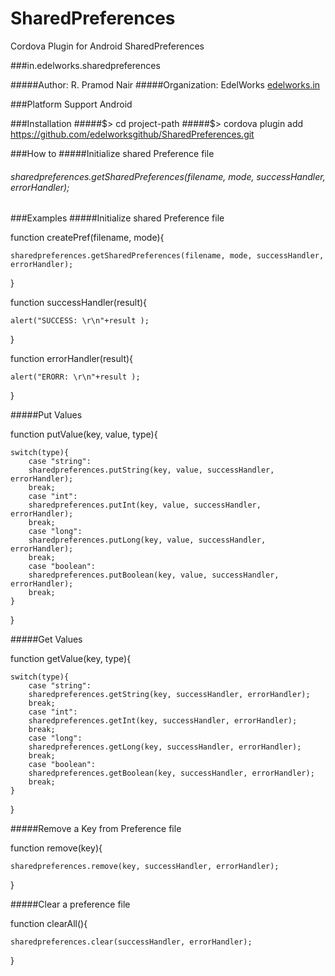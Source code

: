 SharedPreferences
=================

Cordova Plugin for Android SharedPreferences

###in.edelworks.sharedpreferences

#####Author: R. Pramod Nair
#####Organization: EdelWorks [edelworks.in](http://edelworks.in)

###Platform Support
Android

###Installation
#####$> cd project-path
#####$> cordova plugin add https://github.com/edelworksgithub/SharedPreferences.git

###How to
#####Initialize shared Preference file

###### sharedpreferences.getSharedPreferences(filename, mode, successHandler, errorHandler);



###Examples
#####Initialize shared Preference file

function createPref(filename, mode){

	sharedpreferences.getSharedPreferences(filename, mode, successHandler, errorHandler);
	
}
   

function successHandler(result){

	alert("SUCCESS: \r\n"+result );
	
}

function errorHandler(result){

	alert("ERORR: \r\n"+result );
	
}

#####Put Values

function putValue(key, value, type){

	switch(type){
		case "string":
		sharedpreferences.putString(key, value, successHandler, errorHandler);
		break;
		case "int":
		sharedpreferences.putInt(key, value, successHandler, errorHandler);
		break;
		case "long":
		sharedpreferences.putLong(key, value, successHandler, errorHandler);
		break;
		case "boolean":
		sharedpreferences.putBoolean(key, value, successHandler, errorHandler);
		break;
	}
	
}


#####Get Values

function getValue(key, type){

	switch(type){
		case "string":
		sharedpreferences.getString(key, successHandler, errorHandler);
		break;
		case "int":
		sharedpreferences.getInt(key, successHandler, errorHandler);
		break;
		case "long":
		sharedpreferences.getLong(key, successHandler, errorHandler);
		break;
		case "boolean":
		sharedpreferences.getBoolean(key, successHandler, errorHandler);
		break;
	}
	
}


#####Remove a Key from Preference file

function remove(key){

	sharedpreferences.remove(key, successHandler, errorHandler);
	
}

#####Clear a preference file

function clearAll(){

	sharedpreferences.clear(successHandler, errorHandler);
	
}

